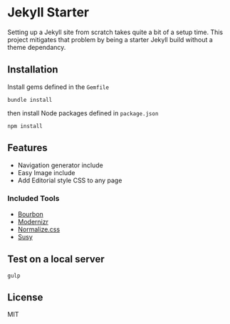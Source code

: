 Jekyll Starter
===

Setting up a Jekyll site from scratch takes quite a bit of a setup time. This project mitigates that problem by being a starter Jekyll build without a theme dependancy.

## Installation

Install gems defined in the `Gemfile`

```
bundle install
```
then install Node packages defined in `package.json`

```
npm install
```

## Features

- Navigation generator include
- Easy Image include
- Add Editorial style CSS to any page

### Included Tools

- [Bourbon](http://bourbon.io/)
- [Modernizr](https://modernizr.com/)
- [Normalize.css](https://necolas.github.io/normalize.css/)
- [Susy](http://susy.oddbird.net/)

## Test on a local server

```
gulp
```

## License

MIT